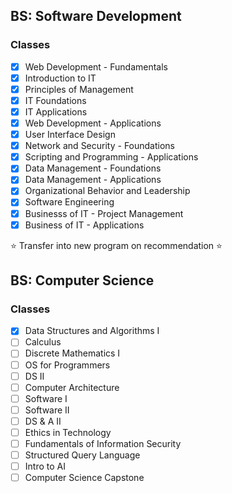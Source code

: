 ## BS: Software Development 

### Classes
- [X] Web Development - Fundamentals
- [X] Introduction to IT
- [X] Principles of Management
- [X] IT Foundations
- [X] IT Applications
- [X] Web Development - Applications
- [X] User Interface Design
- [X] Network and Security - Foundations
- [X] Scripting and Programming - Applications
- [X] Data Management - Foundations
- [X] Data Management - Applications
- [X] Organizational Behavior and Leadership
- [X] Software Engineering
- [X] Businesss of IT - Project Management
- [X] Business of IT - Applications

:star: Transfer into new program on recommendation :star:
## BS: Computer Science 

### Classes
- [X] Data Structures and Algorithms I
- [ ] Calculus
- [ ] Discrete Mathematics I
- [ ] OS for Programmers
- [ ] DS II
- [ ] Computer Architecture
- [ ] Software I
- [ ] Software II
- [ ] DS & A II
- [ ] Ethics in Technology
- [ ] Fundamentals of Information Security
- [ ] Structured Query Language
- [ ] Intro to AI
- [ ] Computer Science Capstone 
